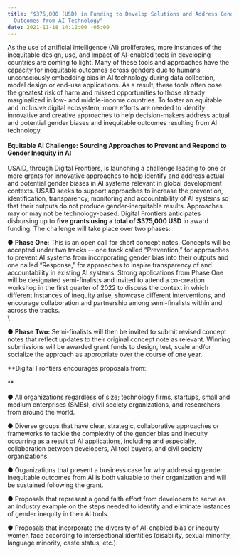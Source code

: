 ```yaml
---
title: "$375,000 (USD) in Funding to Develop Solutions and Address Gender-Inequitable
  Outcomes from AI Technology"
date: 2021-11-18 14:12:00 -05:00
---
```


As the use of artificial intelligence (AI) proliferates, more instances of the inequitable design, use, and impact of AI-enabled tools in developing countries are coming to light. Many of these tools and approaches have the capacity for inequitable outcomes across genders due to humans unconsciously embedding bias in AI technology during data collection, model design or end-use applications. As a result, these tools often pose the greatest risk of harm and missed opportunities to those already marginalized in low- and middle-income countries. To foster an equitable and inclusive digital ecosystem, more efforts are needed to identify innovative and creative approaches to help decision-makers address actual and potential gender biases and inequitable outcomes resulting from AI technology. \
 \
 **Equitable AI Challenge: Sourcing Approaches to Prevent and Respond to Gender Inequity in AI**\
 \
 USAID, through Digital Frontiers, is launching a challenge leading to one or more grants for innovative approaches to help identify and address actual and potential gender biases in AI systems relevant in global development contexts. USAID seeks to support approaches to increase the prevention, identification, transparency, monitoring and accountability of AI systems so that their outputs do not produce gender-inequitable results. Approaches may or may not be technology-based. Digital Frontiers anticipates disbursing up to **five grants using a total of $375,000 USD** in award funding. The challenge will take place over two phases:

● **Phase One**: This is an open call for short concept notes. Concepts will be accepted under two tracks -- one track called “Prevention,” for approaches to prevent AI systems from incorporating gender bias into their outputs and one called “Response,” for approaches to inspire transparency of and accountability in existing AI systems. Strong applications from Phase One will be designated semi-finalists and invited to attend a co-creation workshop in the first quarter of 2022 to discuss the context in which different instances of inequity arise, showcase different interventions, and encourage collaboration and partnership among semi-finalists within and across the tracks.\
 \

● **Phase Two:** Semi-finalists will then be invited to submit revised concept notes that reflect updates to their original concept note as relevant. Winning submissions will be awarded grant funds to design, test, scale and/or socialize the approach as appropriate over the course of one year.

**Digital Frontiers encourages proposals from:\
 \
**

● All organizations regardless of size; technology firms, startups, small and medium enterprises (SMEs), civil society organizations, and researchers from around the world.

● Diverse groups that have clear, strategic, collaborative approaches or frameworks to tackle the complexity of the gender bias and inequity occurring as a result of AI applications, including and especially, collaboration between developers, AI tool buyers, and civil society organizations.

● Organizations that present a business case for why addressing gender inequitable outcomes from AI is both valuable to their organization and will be sustained following the grant.

● Proposals that represent a good faith effort from developers to serve as an industry example on the steps needed to identify and eliminate instances of gender inequity in their AI tools.

● Proposals that incorporate the diversity of AI-enabled bias or inequity women face according to intersectional identities (disability, sexual minority, language minority, caste status, etc.).